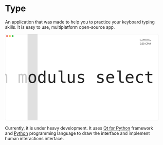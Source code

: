 # Type

An application that was made to help you to practice your keyboard typing skills. It is easy to use, multiplatform
open-source app.

![Screenshot of Type in a white theme](assets/screenshot_white.png)

Currently, it is under heavy development. It uses [Qt for Python](https://wiki.qt.io/Talk:Qt_for_Python) framework
and [Python](https://python.org/) programming language to draw the interface and implement human interactions interface.